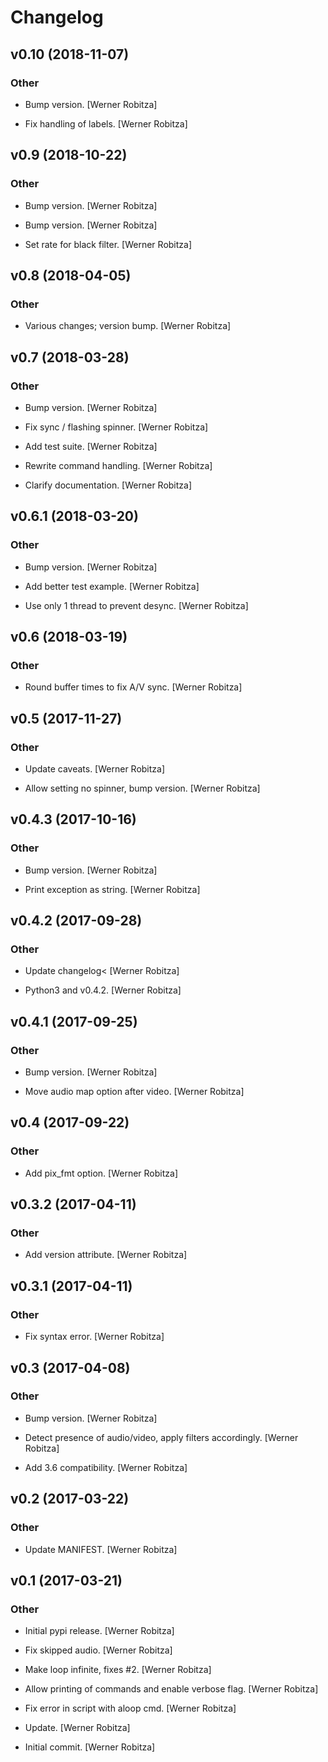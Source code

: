 # Changelog


## v0.10 (2018-11-07)

### Other

* Bump version. [Werner Robitza]

* Fix handling of labels. [Werner Robitza]


## v0.9 (2018-10-22)

### Other

* Bump version. [Werner Robitza]

* Bump version. [Werner Robitza]

* Set rate for black filter. [Werner Robitza]


## v0.8 (2018-04-05)

### Other

* Various changes; version bump. [Werner Robitza]


## v0.7 (2018-03-28)

### Other

* Bump version. [Werner Robitza]

* Fix sync / flashing spinner. [Werner Robitza]

* Add test suite. [Werner Robitza]

* Rewrite command handling. [Werner Robitza]

* Clarify documentation. [Werner Robitza]


## v0.6.1 (2018-03-20)

### Other

* Bump version. [Werner Robitza]

* Add better test example. [Werner Robitza]

* Use only 1 thread to prevent desync. [Werner Robitza]


## v0.6 (2018-03-19)

### Other

* Round buffer times to fix A/V sync. [Werner Robitza]


## v0.5 (2017-11-27)

### Other

* Update caveats. [Werner Robitza]

* Allow setting no spinner, bump version. [Werner Robitza]


## v0.4.3 (2017-10-16)

### Other

* Bump version. [Werner Robitza]

* Print exception as string. [Werner Robitza]


## v0.4.2 (2017-09-28)

### Other

* Update changelog< [Werner Robitza]

* Python3 and v0.4.2. [Werner Robitza]


## v0.4.1 (2017-09-25)

### Other

* Bump version. [Werner Robitza]

* Move audio map option after video. [Werner Robitza]


## v0.4 (2017-09-22)

### Other

* Add pix_fmt option. [Werner Robitza]


## v0.3.2 (2017-04-11)

### Other

* Add version attribute. [Werner Robitza]


## v0.3.1 (2017-04-11)

### Other

* Fix syntax error. [Werner Robitza]


## v0.3 (2017-04-08)

### Other

* Bump version. [Werner Robitza]

* Detect presence of audio/video, apply filters accordingly. [Werner Robitza]

* Add 3.6 compatibility. [Werner Robitza]


## v0.2 (2017-03-22)

### Other

* Update MANIFEST. [Werner Robitza]


## v0.1 (2017-03-21)

### Other

* Initial pypi release. [Werner Robitza]

* Fix skipped audio. [Werner Robitza]

* Make loop infinite, fixes #2. [Werner Robitza]

* Allow printing of commands and enable verbose flag. [Werner Robitza]

* Fix error in script with aloop cmd. [Werner Robitza]

* Update. [Werner Robitza]

* Initial commit. [Werner Robitza]


